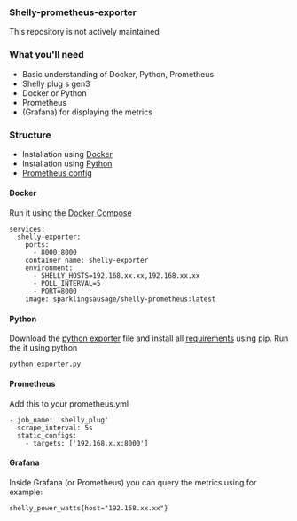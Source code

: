 ### Shelly-prometheus-exporter
This repository is not actively maintained

### What you'll need
- Basic understanding of Docker, Python, Prometheus
- Shelly plug s gen3
- Docker or Python
- Prometheus
- (Grafana) for displaying the metrics


### Structure
- Installation using [Docker](#Docker)
- Installation using [Python](#Python)
- [Prometheus config](#Prometheus)


#### Docker
Run it using the [Docker Compose](docker-compose.yml)
```
services:
  shelly-exporter:
    ports:
      - 8000:8000
    container_name: shelly-exporter
    environment:
      - SHELLY_HOSTS=192.168.xx.xx,192.168.xx.xx
      - POLL_INTERVAL=5
      - PORT=8000
    image: sparklingsausage/shelly-prometheus:latest
```

#### Python
Download the [python exporter](exporter.py) file and install all [requirements](requirements.txt) using pip.
Run the it using python

```
python exporter.py
```

#### Prometheus
Add this to your prometheus.yml
```
- job_name: 'shelly_plug'
  scrape_interval: 5s
  static_configs:
    - targets: ['192.168.x.x:8000']
```

#### Grafana
Inside Grafana (or Prometheus) you can query the metrics using for example:
```
shelly_power_watts{host="192.168.xx.xx"}
```
